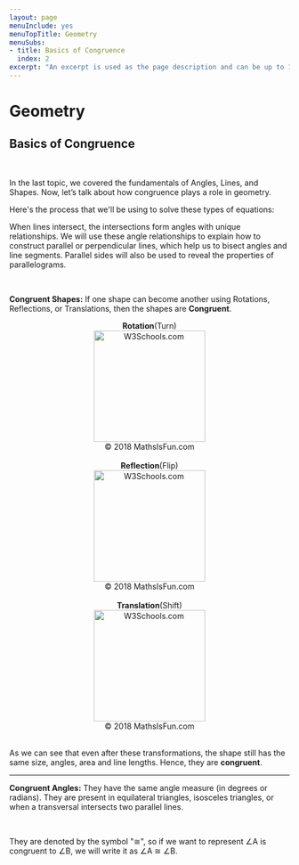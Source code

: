 ```yaml
---
layout: page
menuInclude: yes
menuTopTitle: Geometry
menuSubs:
- title: Basics of Congruence
  index: 2
excerpt: "An excerpt is used as the page description and can be up to 160 characters long..."
---
```


<h1>Geometry</h1>

<h2>Basics of Congruence</h2><br>

<p>

In the last topic, we covered the fundamentals of Angles, Lines, and Shapes. Now, let’s talk about how congruence plays a role in geometry.

Here's the process that we'll be using to solve these types of equations:<br>

When lines intersect, the intersections form angles with unique relationships. We will use these angle relationships to explain how to construct parallel or perpendicular lines, which help us to bisect angles and line segments. Parallel sides will also be used to reveal the properties of parallelograms.

<br>

</p>

<p>

<b>Congruent Shapes:</b> If one shape can become another using Rotations, Reflections, or Translations, then the shapes are <b>Congruent</b>.

</p>

<p>

<center><b>Rotation</b>(Turn)</center>

<center><img src="https://www.mathsisfun.com/geometry/images/rotation-2d.svg" alt="W3Schools.com" style="float:middle;width:200px;height:200px"></center>

<center>&copy; 2018 MathsIsFun.com</center>

<br>

<center><b>Reflection</b>(Flip)</center>

<center><img src="https://www.mathsisfun.com/geometry/images/reflect-graph.svg" alt="W3Schools.com" style="float:middle;width:200px;height:200px"></center>

<center>&copy; 2018 MathsIsFun.com</center>

<br>

<center><b>Translation</b>(Shift)</center>

<center><img src="https://www.mathsisfun.com/geometry/images/translation.svg" alt="W3Schools.com" style="float:middle;width:200px;height:200px"></center>

<center>&copy; 2018 MathsIsFun.com</center>

<br>

<p>

As we can see that even after these transformations, the shape still has the same size, angles, area and line lengths. Hence, they are <b>congruent</b>.

<hr>

</p>

<p>

<b>Congruent Angles:</b> They have the same angle measure (in degrees or radians). They are present in equilateral triangles, isosceles triangles, or when a transversal intersects two parallel lines. <br>

<br>

They are denoted by the symbol "≅", so if we want to represent ∠A is congruent to ∠B, we will write it as ∠A ≅ ∠B.

</p>

</p>
